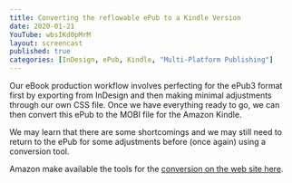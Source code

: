 ```yaml
---
title: Converting the reflowable ePub to a Kindle Version
date: 2020-01-21
YouTube: wbsIKd0pMrM
layout: screencast
published: true
categories: [InDesign, ePub, Kindle, "Multi-Platform Publishing"]
---
```

Our eBook production workflow involves perfecting for the ePub3 format first by exporting from InDesign and then making minimal adjustments through our own CSS file. Once we have everything ready to go, we can then convert this ePub to the MOBI file for the Amazon Kindle.

We may learn that there are some shortcomings and we may still need to return to the ePub for some adjustments before (once again) using a conversion tool.

Amazon make available the tools for the [conversion on the web site here](https://www.amazon.com/gp/feature.html?ie=UTF8&docId=1000765261 "Kindle Previewer").
